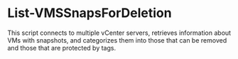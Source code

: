 # List-VMSSnapsForDeletion
This script connects to multiple vCenter servers, retrieves information about VMs with snapshots, and categorizes them into those that can be removed and those that are protected by tags.
